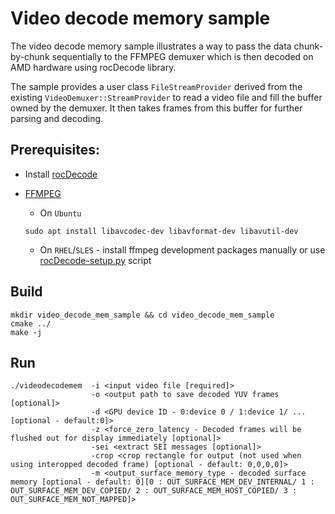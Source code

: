 # Video decode memory sample

The video decode memory sample illustrates a way to pass the data chunk-by-chunk sequentially to the FFMPEG demuxer which is then decoded on AMD hardware using rocDecode library.

The sample provides a user class `FileStreamProvider` derived from the existing `VideoDemuxer::StreamProvider` to read a video file and fill the buffer owned by the demuxer. It then takes frames from this buffer for further parsing and decoding.

## Prerequisites:

* Install [rocDecode](../../README.md#build-and-install-instructions)

* [FFMPEG](https://ffmpeg.org/about.html)

    * On `Ubuntu`

  ```shell
  sudo apt install libavcodec-dev libavformat-dev libavutil-dev
  ```
  
    * On `RHEL`/`SLES` - install ffmpeg development packages manually or use [rocDecode-setup.py](../../rocDecode-setup.py) script

## Build

```shell
mkdir video_decode_mem_sample && cd video_decode_mem_sample
cmake ../
make -j
```

## Run

```shell
./videodecodemem  -i <input video file [required]> 
                  -o <output path to save decoded YUV frames [optional]> 
                  -d <GPU device ID - 0:device 0 / 1:device 1/ ... [optional - default:0]>
                  -z <force_zero_latency - Decoded frames will be flushed out for display immediately [optional]>
                  -sei <extract SEI messages [optional]>
                  -crop <crop rectangle for output (not used when using interopped decoded frame) [optional - default: 0,0,0,0]>
                  -m <output_surface_memory_type - decoded surface memory [optional - default: 0][0 : OUT_SURFACE_MEM_DEV_INTERNAL/ 1 : OUT_SURFACE_MEM_DEV_COPIED/ 2 : OUT_SURFACE_MEM_HOST_COPIED/ 3 : OUT_SURFACE_MEM_NOT_MAPPED]>
```